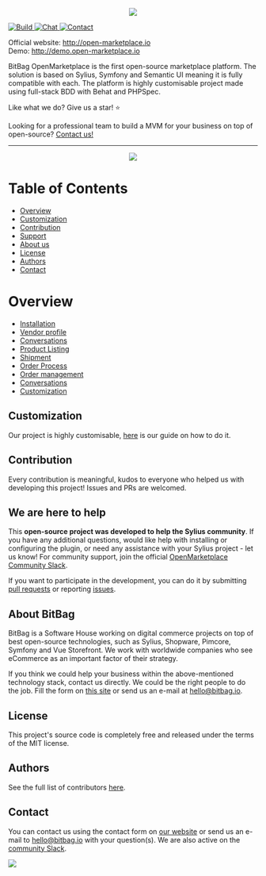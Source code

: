 <p align="center">
    <a href="https://bitbag.io/" target="_blank">
        <img src="doc/images/open-marketplace-logo.png" />
    </a>
</p>

<p>
    <a href="https://github.com/BitBagCommerce/OpenMarketplace/actions">
        <img src="https://img.shields.io/github/actions/workflow/status/BitBagCommerce/OpenMarketplace/build.yml" alt="Build">
    </a>
    <a href="https://join.slack.com/t/openmarketplacegroup/shared_invite/zt-1ks2kfsqe-w_J2uqgTMNEAYQS0xa8Q8Q">
        <img src="https://img.shields.io/badge/chat-on%20slack-e51670.svg" alt="Chat">
    </a>
    <a href="https://bitbag.io/contact-us">
        <img src="https://img.shields.io/badge/support-contact%20author-blue" alt="Contact">
    </a>
</p>

Official website: http://open-marketplace.io </br>
Demo: http://demo.open-marketplace.io

BitBag OpenMarketplace is the first open-source marketplace platform. The solution is based on Sylius, Symfony and Semantic UI meaning it is fully compatible with each. The platform is highly customisable project made using full-stack BDD with Behat and PHPSpec.

Like what we do? Give us a star! ⭐

Looking for a professional team to build a MVM for your business on top of open-source? [Contact us!](https://bitbag.io/contact-us)

---
<p align="center">
    <a href="https://bitbag.io/" target="_blank">
        <img src="doc/images/overview.png" />
    </a>
</p>

# Table of Contents

* [Overview](#overview)
* [Customization](#customization)
* [Contribution](#contribution)
* [Support](#we-are-here-to-help)
* [About us](#about-bitbag)
* [License](#license)
* [Authors](#Authors)
* [Contact](#contact)

# Overview

- [Installation](./doc/installation.md)
- [Vendor profile](./doc/vendor-profile.md)
- [Conversations](./doc/conversations.md)
- [Product Listing](./doc/product_listings.md)
- [Shipment](./doc/manage_shipping_methods.md)
- [Order Process](./doc/order_process.md)
- [Order management](./doc/manage_orders.md)
- [Conversations](./doc/conversations.md)
- [Customization](./doc/how_to_customize.md)

## Customization

Our project is highly customisable, [here](./doc/how_to_customize.md) is our guide on how to do it.

## Contribution

Every contribution is meaningful, kudos to everyone who helped us with developing this project! Issues and PRs are welcomed.

## We are here to help

This **open-source project was developed to help the Sylius community**. If you have any additional questions, would like help with installing or configuring the plugin, or need any assistance with your Sylius project - let us know! For community support, join the official [OpenMarketplace Community Slack](https://join.slack.com/t/openmarketplacegroup/shared_invite/zt-1ij1t41wx-HfAR6~URm3OAcqm0jc423Q).

If you want to participate in the development, you can do it by submitting [pull requests](https://github.com/BitBagCommerce/OpenMarketplace/pulls) or reporting [issues](https://github.com/BitBagCommerce/OpenMarketplace/issues).

## About BitBag

BitBag is a Software House working on digital commerce projects on top of best open-source technologies, such as Sylius, Shopware, Pimcore, Symfony and Vue Storefront. We work with worldwide companies who see eCommerce as an important factor of their strategy.

If you think we could help your business within the above-mentioned technology stack, contact us directly. We could be the right people to do the job. Fill the form on [this site](https://bitbag.io/contact-us/) or send us an e-mail at hello@bitbag.io.

## License

This project's source code is completely free and released under the terms of the MIT license.

## Authors

See the full list of contributors [here](https://github.com/BitBagCommerce/OpenMarketplace/contributors).

## Contact

You can contact us using the contact form on [our website](https://bitbag.io/contact-us/) or send us an e-mail to hello@bitbag.io with your question(s). We are also active on the [community Slack](https://join.slack.com/t/openmarketplacegroup/shared_invite/zt-1ij1t41wx-HfAR6~URm3OAcqm0jc423Q).

[![](https://bitbag.io/wp-content/uploads/2021/08/badges-bitbag.png)](https://bitbag.io/contact-us/)
